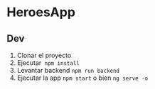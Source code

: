 # HeroesApp

## Dev

1. Clonar el proyecto
2. Ejecutar``` npm install```
3. Levantar backend  ```npm run backend``` 
4. Ejecutar la app ```npm start``` o bien ```ng serve -o```
